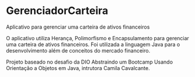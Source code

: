 # GerenciadorCarteira
Aplicativo para gerenciar uma carteira de ativos financeiros

O aplicativo utiliza Herança, Polimorfismo e Encapsulamento para gerenciar uma carteira de ativos financeiros. 
Foi utilizada a linguagem Java para o desenvolvimento além de conceitos do mercado financeiro.

Projeto baseado no desafio da DIO Abstraindo um Bootcamp Usando Orientação a Objetos em Java, intrutora Camila Cavalcante.
